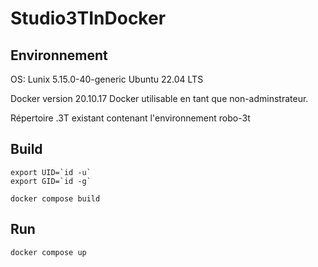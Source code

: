 # Studio3TInDocker

## Environnement

OS: Lunix 5.15.0-40-generic Ubuntu 22.04 LTS

Docker version 20.10.17
Docker utilisable en tant que non-adminstrateur.

Répertoire .3T existant contenant l'environnement robo-3t

## Build
```
export UID=`id -u`
export GID=`id -g`

docker compose build
```

## Run
```
docker compose up
```
